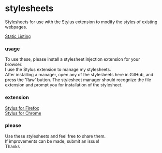 # stylesheets
Stylesheets for use with the Stylus extension to modify the styles of existing webpages.

[Static Listing](https://ericchase.github.io/browser--stylesheets/)

### usage
To use these, please install a stylesheet injection extension for your browser.  
I use the Stylus extension to manage my stylesheets.  
After installing a manager, open any of the stylesheets here in GitHub, and press the 'Raw' button.
The stylesheet manager should recognize the file extension and prompt you for installation of the stylesheet.

### extension
[Stylus for Firefox](https://addons.mozilla.org/en-US/firefox/addon/styl-us/)  
[Stylus for Chrome](https://chrome.google.com/webstore/detail/stylus/clngdbkpkpeebahjckkjfobafhncgmne?hl=en)

### please
Use these stylesheets and feel free to share them.<br/>
If improvements can be made, submit an issue!<br/>
Thanks<br/>
